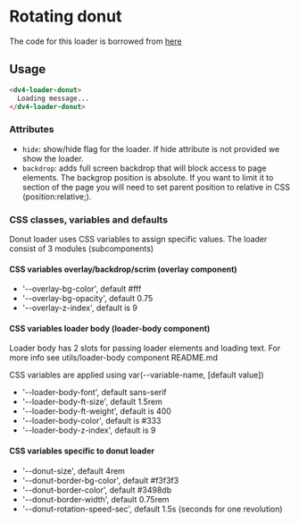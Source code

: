 # Rotating donut

The code for this loader is borrowed from [here](https://www.w3schools.com/howto/howto_css_loader.asp)

## Usage

```html
<dv4-loader-donut>
  Loading message...
</dv4-loader-donut>
```

### Attributes

- `hide`: show/hide flag for the loader. If hide attribute is not provided we show the loader.
- `backdrop`: adds full screen backdrop that will block access to page elements. The backgrop position is absolute. If you want to limit it to section of the page you will need to set parent position to relative in CSS (position:relative;).

### CSS classes, variables and defaults

Donut loader uses CSS variables to assign specific values. The loader consist of 3 modules (subcomponents)

#### CSS variables overlay/backdrop/scrim (overlay component)

- '--overlay-bg-color', default #fff
- '--overlay-bg-opacity', default 0.75
- '--overlay-z-index', default is 9

#### CSS variables loader body (loader-body component)

Loader body has 2 slots for passing loader elements and loading text. For more info see utils/loader-body component README.md

CSS variables are applied using var(--variable-name, [default value])

- '--loader-body-font', default sans-serif
- '--loader-body-ft-size', default 1.5rem
- '--loader-body-ft-weight', default is 400
- '--loader-body-color', default is #333
- '--loader-body-z-index', default is 9

#### CSS variables specific to donut loader

- '--donut-size', default 4rem
- '--donut-border-bg-color', default #f3f3f3
- '--donut-border-color', default #3498db
- '--donut-border-width', default 0.75rem
- '--donut-rotation-speed-sec', default 1.5s (seconds for one revolution)
